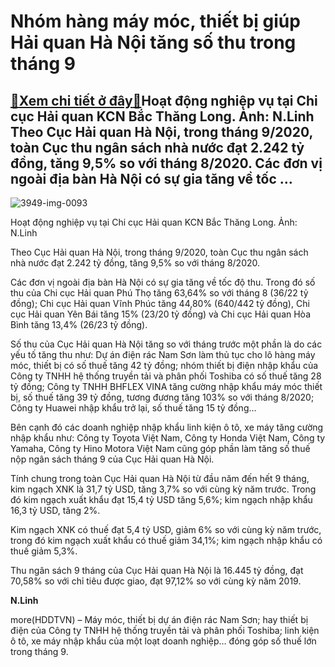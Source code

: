 Nhóm hàng máy móc, thiết bị giúp Hải quan Hà Nội tăng số thu trong tháng 9
==========================================================================

[:gift:Xem chi tiết ở đây:gift:](https://hddtvn.com/nhom-hang-may-moc-thiet-bi-giup-hai-quan-ha-noi-tang-so-thu-trong-thang-9/)Hoạt động nghiệp vụ tại Chi cục Hải quan KCN Bắc Thăng Long. Ảnh: N.Linh Theo Cục Hải quan Hà Nội, trong tháng 9/2020, toàn Cục thu ngân sách nhà nước đạt 2.242 tỷ đồng, tăng 9,5% so với tháng 8/2020. Các đơn vị ngoài địa bàn Hà Nội có sự gia tăng về tốc …
----------------------------------------------------------------------------------------------------------------------------------------------------------------------------------------------------------------------------------------------------------------





![3949-img-0093](https://hddtvn.com/wp-content/uploads/2021/01/3949_IMG_0093.jpg "Hoạt động nghiệp vụ tại Chi cục Hải quan KCN Bắc Thăng Long. Ảnh: N.Linh")


Hoạt động nghiệp vụ tại Chi cục Hải quan KCN Bắc Thăng Long. Ảnh: N.Linh



Theo Cục Hải quan Hà Nội, trong tháng 9/2020, toàn Cục thu ngân sách nhà nước đạt 2.242 tỷ đồng, tăng 9,5% so với tháng 8/2020.


Các đơn vị ngoài địa bàn Hà Nội có sự gia tăng về tốc độ thu. Trong đó số thu của Chi cục Hải quan Phú Thọ tăng 63,64% so với tháng 8 (36/22 tỷ đồng); Chi cục Hải quan Vĩnh Phúc tăng 44,80% (640/442 tỷ đồng), Chi cục Hải quan Yên Bái tăng 15% (23/20 tỷ đồng) và Chi cục Hải quan Hòa Bình tăng 13,4% (26/23 tỷ đồng).


Số thu của Cục Hải quan Hà Nội tăng so với tháng trước một phần là do các yếu tố tăng thu như: Dự án điện rác Nam Sơn làm thủ tục cho lô hàng máy móc, thiết bị có số thuế tăng 42 tỷ đồng; nhóm thiết bị điện nhập khẩu của Công ty TNHH hệ thống truyền tải và phân phối Toshiba có số thuế tăng 28 tỷ đồng; Công ty TNHH BHFLEX VINA tăng cường nhập khẩu máy móc thiết bị, số thuế tăng 39 tỷ đồng, tương đương tăng 103% so với tháng 8/2020; Công ty Huawei nhập khẩu trở lại, số thuế tăng 15 tỷ đồng…


Bên cạnh đó các doanh nghiệp nhập khẩu linh kiện ô tô, xe máy tăng cường nhập khẩu như: Công ty Toyota Việt Nam, Công ty Honda Việt Nam, Công ty Yamaha, Công ty Hino Motora Việt Nam cũng góp phần làm tăng số thuế nộp ngân sách tháng 9 của Cục Hải quan Hà Nội.


Tính chung trong toàn Cục Hải quan Hà Nội từ đầu năm đến hết 9 tháng, kim ngạch XNK là 31,7 tỷ USD, tăng 3,7% so với cùng kỳ năm trước. Trong đó kim ngạch xuất khẩu đạt 15,4 tỷ USD tăng 5,6%; kim ngạch nhập khẩu 16,3 tỷ USD, tăng 2%.


Kim ngạch XNK có thuế đạt 5,4 tỷ USD, giảm 6% so với cùng kỳ năm trước, trong đó kim ngạch xuất khẩu có thuế giảm 34,1%; kim ngạch nhập khẩu có thuế giảm 5,3%.


Thu ngân sách 9 tháng của Cục Hải quan Hà Nội là 16.445 tỷ đồng, đạt 70,58% so với chỉ tiêu được giao, đạt 97,12% so với cùng kỳ năm 2019.




**N.Linh**



more(HDDTVN) – Máy móc, thiết bị dự án điện rác Nam Sơn; hay thiết bị điện của Công ty TNHH hệ thống truyền tải và phân phối Toshiba; linh kiện ô tô, xe máy nhập khẩu của một loạt doanh nghiệp… đóng góp số thuế lớn trong tháng 9.

